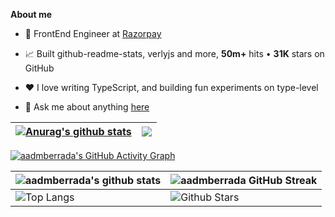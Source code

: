 
**About me**

- 💼 FrontEnd Engineer at [Razorpay](http://razorpay.com/)

- 📈 Built github-readme-stats, verlyjs and more, **50m+** hits • **31K** stars on GitHub

- ❤️ I love writing TypeScript, and building fun experiments on type-level

- 💬 Ask me about anything [here](https://github.com/aadmberrada/aadmberrada/issues)


| <a href="https://github.com/aadmberrada/github-readme-stats"><img align="center" src="https://github-readme-stats.vercel.app/api?username=aadmberrada&show_icons=true&include_all_commits=true&theme=buefy&hide_border=true" alt="Anurag's github stats" /></a> | <a href="https://github.com/aadmberrada/github-readme-stats"><img align="center" src="https://github-readme-stats.vercel.app/api/top-langs/?username=aadmberrada&layout=compact&theme=buefy&hide_border=true" /></a> |
| ------------- | ------------- |

[![aadmberrada's GitHub Activity Graph](https://activity-graph.herokuapp.com/graph?username=aadmberrada&theme=tokyonight)](https://git.io/praveenscience)

| ![aadmberrada's github stats](https://github-readme-stats.vercel.app/api?username=aadmberrada&show_icons=true&theme=tokyonight) | ![aadmberrada GitHub Streak](https://github-readme-streak-stats.herokuapp.com/?user=aadmberrada&theme=tokyonight) |
| ------- | --- |
| ![Top Langs](https://github-readme-stats.vercel.app/api/top-langs/?username=aadmberrada&theme=tokyonight) | ![Github Stars](https://github-readme-stats.vercel.app/api?username=aadmberrada&show_icons=true&locale=en&count_private=true&hide_rank=true&custom_title=My%20GitHub%20Stats&disable_animations=true&theme=tokyonight) 




